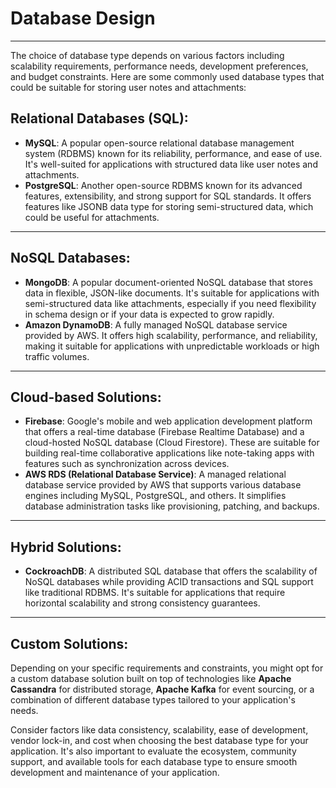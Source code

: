# Database Design
---
The choice of database type depends on various factors including scalability requirements, performance needs, development preferences, and budget constraints. Here are some commonly used database types that could be suitable for storing user notes and attachments:

## Relational Databases (SQL):
- **MySQL**: A popular open-source relational database management system (RDBMS) known for its reliability, performance, and ease of use. It's well-suited for applications with structured data like user notes and attachments.
- **PostgreSQL**: Another open-source RDBMS known for its advanced features, extensibility, and strong support for SQL standards. It offers features like JSONB data type for storing semi-structured data, which could be useful for attachments.

---
## NoSQL Databases:
- **MongoDB**: A popular document-oriented NoSQL database that stores data in flexible, JSON-like documents. It's suitable for applications with semi-structured data like attachments, especially if you need flexibility in schema design or if your data is expected to grow rapidly.
- **Amazon DynamoDB**: A fully managed NoSQL database service provided by AWS. It offers high scalability, performance, and reliability, making it suitable for applications with unpredictable workloads or high traffic volumes.

---
## Cloud-based Solutions:
- **Firebase**: Google's mobile and web application development platform that offers a real-time database (Firebase Realtime Database) and a cloud-hosted NoSQL database (Cloud Firestore). These are suitable for building real-time collaborative applications like note-taking apps with features such as synchronization across devices.
- **AWS RDS (Relational Database Service)**: A managed relational database service provided by AWS that supports various database engines including MySQL, PostgreSQL, and others. It simplifies database administration tasks like provisioning, patching, and backups.

---
## Hybrid Solutions:
- **CockroachDB**: A distributed SQL database that offers the scalability of NoSQL databases while providing ACID transactions and SQL support like traditional RDBMS. It's suitable for applications that require horizontal scalability and strong consistency guarantees.

---
## Custom Solutions:
Depending on your specific requirements and constraints, you might opt for a custom database solution built on top of technologies like **Apache Cassandra** for distributed storage, **Apache Kafka** for event sourcing, or a combination of different database types tailored to your application's needs.


Consider factors like data consistency, scalability, ease of development, vendor lock-in, and cost when choosing the best database type for your application. It's also important to evaluate the ecosystem, community support, and available tools for each database type to ensure smooth development and maintenance of your application.